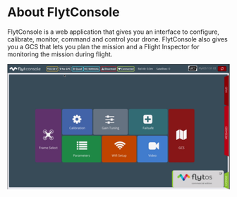 # About FlytConsole

FlytConsole is a web application that gives you an interface to configure, calibrate, monitor, command and control your drone. FlytConsole also gives you a GCS that lets you plan the mission and a Flight Inspector for monitoring the mission during flight.

![Dashboard displaying the various Widgets](../.gitbook/assets/dashboardfc.png)

